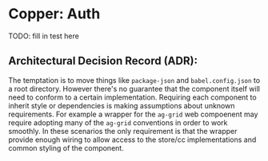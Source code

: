 # Copper: Auth

TODO: fill in test here

## Architectural Decision Record (ADR):

The temptation is to move things like `package-json` and `babel.config.json` to a root directory. However there's no guarantee that the component itself will need to conform to a certain implementation. Requiring each component to inherit style or dependencies is making assumptions about unknown requirements. For example a wrapper for the `ag-grid` web compoenent may require adopting many of the `ag-grid` conventions in order to work smoothly. In these scenarios the only requirement is that the wrapper provide enough wiring to allow access to the store/cc implementations and common styling of the component.